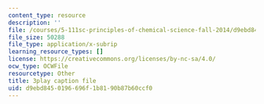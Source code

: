 ```yaml
---
content_type: resource
description: ''
file: /courses/5-111sc-principles-of-chemical-science-fall-2014/d9ebd8450196696f1b8190b87b60ccf0_kO0VmaLkgj8.srt
file_size: 50288
file_type: application/x-subrip
learning_resource_types: []
license: https://creativecommons.org/licenses/by-nc-sa/4.0/
ocw_type: OCWFile
resourcetype: Other
title: 3play caption file
uid: d9ebd845-0196-696f-1b81-90b87b60ccf0
---
```

